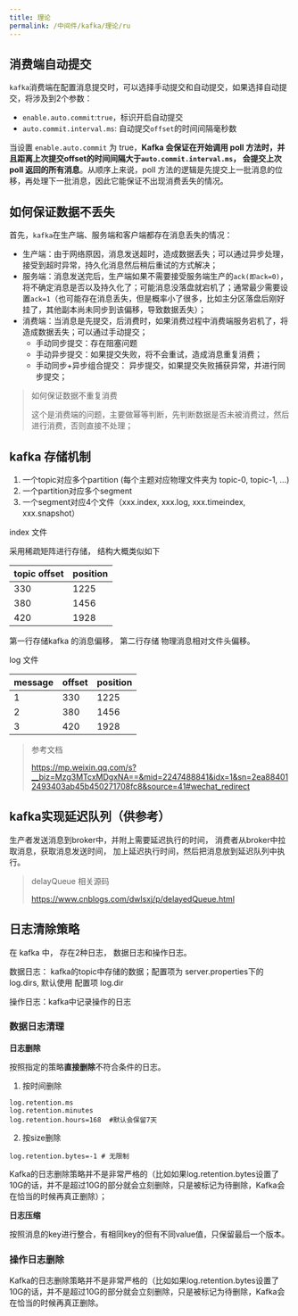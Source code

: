```yaml
---
title: 理论
permalink: /中间件/kafka/理论/ru
---
```


## 消费端自动提交

`kafka`消费端在配置消息提交时，可以选择手动提交和自动提交，如果选择自动提交，将涉及到2个参数：

* `enable.auto.commit`:`true`，标识开启自动提交
* `auto.commit.interval.ms`: 自动提交`offset`的时间间隔毫秒数

当设置 `enable.auto.commit` 为 true，**Kafka 会保证在开始调用 poll 方法时，并且距离上次提交offset的时间间隔大于`auto.commit.interval.ms`， 会提交上次 poll 返回的所有消息**。从顺序上来说，poll 方法的逻辑是先提交上一批消息的位移，再处理下一批消息，因此它能保证不出现消费丢失的情况。



## 如何保证数据不丢失

首先，`kafka`在生产端、服务端和客户端都存在消息丢失的情况：

* 生产端：由于网络原因，消息发送超时，造成数据丢失；可以通过异步处理，接受到超时异常，持久化消息然后稍后重试的方式解决；
* 服务端：消息发送完后，生产端如果不需要接受服务端生产的`ack(即ack=0)`，将不确定消息是否以及持久化了；可能消息没落盘就宕机了；通常最少需要设置`ack=1`（也可能存在消息丢失，但是概率小了很多，比如主分区落盘后刚好挂了，其他副本尚未同步到该偏移，导致数据丢失）；
* 消费端：当消息是先提交，后消费时，如果消费过程中消费端服务宕机了，将造成数据丢失；可以通过手动提交；
  * 手动同步提交：存在阻塞问题
  * 手动异步提交：如果提交失败，将不会重试，造成消息重复消费；
  * 手动同步+异步组合提交： 异步提交，如果提交失败捕获异常，并进行同步提交；



> 如何保证数据不重复消费
>
> 这个是消费端的问题，主要做幂等判断，先判断数据是否未被消费过，然后进行消费，否则直接不处理；





## kafka 存储机制

1. 一个topic对应多个partition (每个主题对应物理文件夹为 topic-0, topic-1, ...)
2. 一个partition对应多个segment
3. 一个segment对应4个文件（xxx.index, xxx.log, xxx.timeindex, xxx.snapshot）

index 文件

采用稀疏矩阵进行存储， 结构大概类似如下

|topic offset|position|
|---|---|
|330|1225|
|380|1456|
|420|1928|

第一行存储kafka 的消息偏移， 第二行存储 物理消息相对文件头偏移。

log 文件

|message|offset|position|
|---|---|---|
|1|330|1225|
|2|380|1456|
|3|420|1928|

> 参考文档
>
> https://mp.weixin.qq.com/s?__biz=Mzg3MTcxMDgxNA==&mid=2247488841&idx=1&sn=2ea884012493403ab45b450271708fc8&source=41#wechat_redirect
>

## kafka实现延迟队列（供参考）

生产者发送消息到broker中，并附上需要延迟执行的时间， 消费者从broker中拉取消息，获取消息发送时间， 加上延迟执行时间，然后把消息放到延迟队列中执行。

> delayQueue 相关源码
>
> https://www.cnblogs.com/dwlsxj/p/delayedQueue.html


## 日志清除策略

在 kafka 中， 存在2种日志， 数据日志和操作日志。

数据日志： kafka的topic中存储的数据；配置项为 server.properties下的 log.dirs, 默认使用 配置项 log.dir

操作日志：kafka中记录操作的日志


### 数据日志清理



**日志删除**

按照指定的策略**直接删除**不符合条件的日志。



1. 按时间删除

```shell
log.retention.ms
log.retention.minutes
log.retention.hours=168  #默认会保留7天
```

2. 按size删除

```shell
log.retention.bytes=-1 # 无限制
```

Kafka的日志删除策略并不是非常严格的（比如如果log.retention.bytes设置了10G的话，并不是超过10G的部分就会立刻删除，只是被标记为待删除，Kafka会在恰当的时候再真正删除）；



**日志压缩**

按照消息的key进行整合，有相同key的但有不同value值，只保留最后一个版本。



### 操作日志删除

Kafka的日志删除策略并不是非常严格的（比如如果log.retention.bytes设置了10G的话，并不是超过10G的部分就会立刻删除，只是被标记为待删除，Kafka会在恰当的时候再真正删除。


